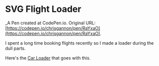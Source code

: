 # SVG Flight Loader
 _A Pen created at CodePen.io. Original URL: [https://codepen.io/chrisgannon/pen/RaYxaO](https://codepen.io/chrisgannon/pen/RaYxaO).

 I spent a long time booking flights recently so I made a loader during the dull parts.


Here's the [Car Loader](http://codepen.io/chrisgannon/pen/zqMBXB) that goes with this.